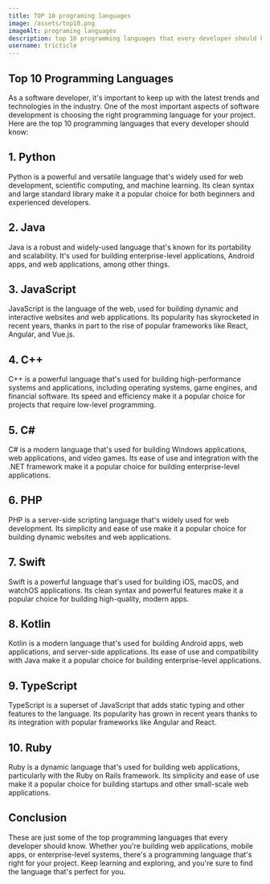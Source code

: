 ```yaml
---
title: TOP 10 programing languages
image: /assets/top10.png
imageAlt: programing languages
description: top 10 programming languages that every developer should know
username: tricticle
---
```


## Top 10 Programming Languages
As a software developer, it's important to keep up with the latest trends and technologies in the industry. One of the most important aspects of software development is choosing the right programming language for your project. Here are the top 10 programming languages that every developer should know:

## 1. Python
Python is a powerful and versatile language that's widely used for web development, scientific computing, and machine learning. Its clean syntax and large standard library make it a popular choice for both beginners and experienced developers.

## 2. Java
Java is a robust and widely-used language that's known for its portability and scalability. It's used for building enterprise-level applications, Android apps, and web applications, among other things.

## 3. JavaScript
JavaScript is the language of the web, used for building dynamic and interactive websites and web applications. Its popularity has skyrocketed in recent years, thanks in part to the rise of popular frameworks like React, Angular, and Vue.js.

## 4. C++
C++ is a powerful language that's used for building high-performance systems and applications, including operating systems, game engines, and financial software. Its speed and efficiency make it a popular choice for projects that require low-level programming.

## 5. C#
C# is a modern language that's used for building Windows applications, web applications, and video games. Its ease of use and integration with the .NET framework make it a popular choice for building enterprise-level applications.

## 6. PHP
PHP is a server-side scripting language that's widely used for web development. Its simplicity and ease of use make it a popular choice for building dynamic websites and web applications.

## 7. Swift
Swift is a powerful language that's used for building iOS, macOS, and watchOS applications. Its clean syntax and powerful features make it a popular choice for building high-quality, modern apps.

## 8. Kotlin
Kotlin is a modern language that's used for building Android apps, web applications, and server-side applications. Its ease of use and compatibility with Java make it a popular choice for building enterprise-level applications.

## 9. TypeScript
TypeScript is a superset of JavaScript that adds static typing and other features to the language. Its popularity has grown in recent years thanks to its integration with popular frameworks like Angular and React.

## 10. Ruby
Ruby is a dynamic language that's used for building web applications, particularly with the Ruby on Rails framework. Its simplicity and ease of use make it a popular choice for building startups and other small-scale web applications.

## Conclusion
These are just some of the top programming languages that every developer should know. Whether you're building web applications, mobile apps, or enterprise-level systems, there's a programming language that's right for your project. Keep learning and exploring, and you're sure to find the language that's perfect for you.
